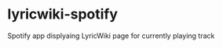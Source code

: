 lyricwiki-spotify
=================

Spotify app displyaing LyricWiki page for currently playing track
